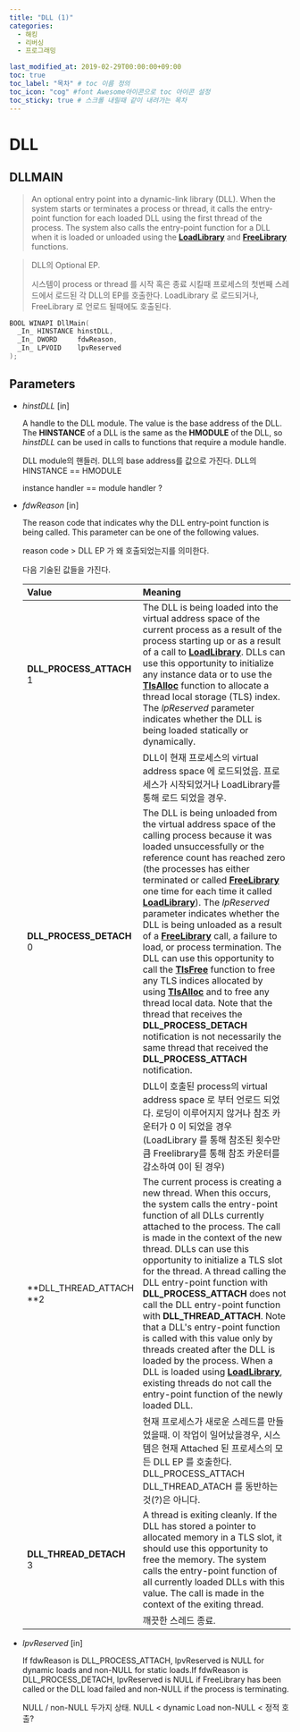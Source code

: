 ```yaml
---
title: "DLL (1)"
categories: 
  - 해킹
  - 리버싱
  - 프로그래밍

last_modified_at: 2019-02-29T00:00:00+09:00
toc: true
toc_label: "목차" # toc 이름 정의
toc_icon: "cog" #font Awesome아이콘으로 toc 아이콘 설정
toc_sticky: true # 스크롤 내릴때 같이 내려가는 목차
---
```


# DLL



## DLLMAIN

>   An optional entry point into a dynamic-link library (DLL). When the system starts or terminates a process or thread, it calls the entry-point function for each loaded DLL using the first thread of the process. The system also calls the entry-point function for a DLL when it is loaded or unloaded using the [**LoadLibrary**](https://msdn.microsoft.com/en-us/library/ms684175(v=VS.85).aspx) and [**FreeLibrary**](https://msdn.microsoft.com/en-us/library/ms683152(v=VS.85).aspx) functions.

>   DLL의 Optional EP.
>
>   시스템이 process or thread 를 시작 혹은 종료 시킬때  프로세스의 첫번째 스레드에서 로드된 각 DLL의 EP를 호출한다. LoadLibrary 로 로드되거나, FreeLibrary 로 언로드 될때에도 호출된다.

```c++
BOOL WINAPI DllMain(
  _In_ HINSTANCE hinstDLL,
  _In_ DWORD     fdwReason,
  _In_ LPVOID    lpvReserved
);
```





## Parameters

-   *hinstDLL* [in]

    A handle to the DLL module. The value is the base address of the DLL. The **HINSTANCE** of a DLL is the same as the **HMODULE** of the DLL, so *hinstDLL* can be used in calls to functions that require a module handle.

    

    DLL module의 핸들러. DLL의 base address를 값으로 가진다.
    DLL의 HINSTANCE == HMODULE

    instance handler == module handler ?

-   *fdwReason* [in]

    The reason code that indicates why the DLL entry-point function is being called. This parameter can be one of the following values.

    

    reason code > DLL EP 가 왜 호출되었는지를 의미한다.

    다음 기술된 값들을 가진다.

    | Value                         | Meaning                                                      |
    | :---------------------------- | :----------------------------------------------------------- |
    | **DLL_PROCESS_ATTACH**<br />1 | The DLL is being loaded into the virtual address space of the current process as a result of the process starting up or as a result of a call to [**LoadLibrary**](https://msdn.microsoft.com/en-us/library/ms684175(v=VS.85).aspx). DLLs can use this opportunity to initialize any instance data or to use the [**TlsAlloc**](https://msdn.microsoft.com/library/windows/desktop/ms686801) function to allocate a thread local storage (TLS) index. The *lpReserved* parameter indicates whether the DLL is being loaded statically or dynamically. |
    |                               | DLL이 현재 프로세스의 virtual address space 에 로드되었음. 프로세스가 시작되었거나 LoadLibrary를 통해 로드 되었을 경우.<br /> |
    | **DLL_PROCESS_DETACH**<br />0 | The DLL is being unloaded from the virtual address space of the calling process because it was loaded unsuccessfully or the reference count has reached zero (the processes has either terminated or called [**FreeLibrary**](https://msdn.microsoft.com/en-us/library/ms683152(v=VS.85).aspx) one time for each time it called [**LoadLibrary**](https://msdn.microsoft.com/en-us/library/ms684175(v=VS.85).aspx)). The *lpReserved* parameter indicates whether the DLL is being unloaded as a result of a [**FreeLibrary**](https://msdn.microsoft.com/en-us/library/ms683152(v=VS.85).aspx) call, a failure to load, or process termination. The DLL can use this opportunity to call the [**TlsFree**](https://msdn.microsoft.com/library/windows/desktop/ms686804) function to free any TLS indices allocated by using [**TlsAlloc**](https://msdn.microsoft.com/library/windows/desktop/ms686801) and to free any thread local data. Note that the thread that receives the **DLL_PROCESS_DETACH** notification is not necessarily the same thread that received the **DLL_PROCESS_ATTACH** notification. |
    |                               | DLL이 호출된 process의 virtual address space 로 부터 언로드 되었다. 로딩이 이루어지지 않거나 참조 카운터가 0 이 되었을 경우 (LoadLibrary 를 통해 참조된 횟수만큼 Freelibrary를 통해 참조 카운터를 감소하여 0이 된 경우) |
    | **DLL_THREAD_ATTACH<br />**2  | The current process is creating a new thread. When this occurs, the system calls the entry-point function of all DLLs currently attached to the process. The call is made in the context of the new thread. DLLs can use this opportunity to initialize a TLS slot for the thread. A thread calling the DLL entry-point function with **DLL_PROCESS_ATTACH** does not call the DLL entry-point function with **DLL_THREAD_ATTACH**.  Note that a DLL's entry-point function is called with this value only by threads created after the DLL is loaded by the process. When a DLL is loaded using [**LoadLibrary**](https://msdn.microsoft.com/en-us/library/ms684175(v=VS.85).aspx), existing threads do not call the entry-point function of the newly loaded DLL. |
    |                               | 현재 프로세스가 새로운 스레드를 만들었을때. 이 작업이 일어났을경우, 시스템은 현재 Attached 된 프로세스의 모든 DLL  EP 를 호출한다.<br />DLL_PROCESS_ATTACH DLL_THREAD_ATACH 를 동반하는것(?)은 아니다. |
    | **DLL_THREAD_DETACH**<br />3  | A thread is exiting cleanly. If the DLL has stored a pointer to allocated memory in a TLS slot, it should use this opportunity to free the memory. The system calls the entry-point function of all currently loaded DLLs with this value. The call is made in the context of the exiting thread. |
    |                               | 깨끗한 스레드 종료.                                          |

-   *lpvReserved* [in]

    If fdwReason is DLL_PROCESS_ATTACH, lpvReserved is NULL for dynamic loads and non-NULL for static loads.If fdwReason is DLL_PROCESS_DETACH, lpvReserved is NULL if FreeLibrary has been called or the DLL load failed and non-NULL if the process is terminating.

    

    NULL / non-NULL 두가지 상태.
    NULL < dynamic Load
    non-NULL < 정적 호출?
